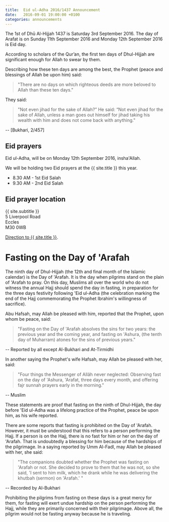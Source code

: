 ```yaml
---
title:  Eid ul-Adha 2016/1437 Announcement
date:   2016-09-01 19:00:00 +0100
categories: announcements
---
```


The 1st of Dhū Al-Hijjah 1437 is Saturday 3rd September 2016. The day of Arafat is on Sunday 11th September 2016 and Monday 12th September 2016 is Eid day.

According to scholars of the Qur’an, the first ten days of Dhul-Hijjah are significant enough for Allah to swear by them.

Describing how these ten days are among the best, the Prophet (peace and blessings of Allah be upon him) said:

> "There are no days on which righteous deeds are more beloved to Allah than these ten days."

They said:

> "Not even jihad for the sake of Allah?” He said: “Not even jihad for the sake of Allah, unless a man goes out himself for jihad taking his wealth with him and does not come back with anything."

-- [Bukhari, 2/457]

## Eid prayers

Eid ul-Adha, will be on Monday 12th September 2016, insha'Allah.

We will be holding two Eid prayers at the {{ site.title }} this year.

- 8.30 AM - 1st Eid Salah
- 9.30 AM - 2nd Eid Salah

## Eid prayer location

{{ site.subtitle }}<br/>
5 Liverpool Road<br/>
Eccles<br/>
M30 0WB

[Direction to {{ site.title }}](https://www.google.co.uk/maps/dir//Eccles+Mosque,+5+Liverpool+Road,+Eccles,+Salford+M30+0WB,+United+Kingdom/).

# Fasting on the Day of 'Arafah

The ninth day of Dhul-Hijjah (the 12th and final month of the Islamic calendar) is the Day of 'Arafah. It is the day when pilgrims stand on the plain of 'Arafah to pray. On this day, Muslims all over the world who do not witness the annual Hajj should spend the day in fasting, in preparation for the three days festivity following 'Eid ul-Adha (the celebration marking the end of the Hajj commemorating the Prophet Ibrahim's willingness of sacrifice).

Abu Hafsah, may Allah be pleased with him, reported that the Prophet, upon whom be peace, said:

> "Fasting on the Day of 'Arafah absolves the sins for two years: the previous year and the coming year, and fasting on 'Ashura, (the tenth day of Muharram) atones for the sins of previous years."

-- Reported by all except Al-Bukhari and At-Tirmidhi

In another saying the Prophet's wife Hafsah, may Allah be pleased with her, said:

> "Four things the Messenger of Allâh never neglected: Observing fast on the day of 'Ashura, 'Arafat, three days every month, and offering fajr sunnah prayers early in the morning."

-- Muslim

These statements are proof that fasting on the ninth of Dhul-Hijjah, the day before 'Eid ul-Adha was a lifelong practice of the Prophet, peace be upon him, as his wife reported.

There are some reports that fasting is prohibited on the Day of 'Arafah. However, it must be understood that this refers to a person performing the Hajj. If a person is on the Hajj, there is no fast for him or her on the day of 'Arafah. That is undoubtedly a blessing for him because of the hardships of the pilgrimage. In a saying reported by Umm Al-Fadl, may Allah be pleased with her, she said:

> "The companions doubted whether the Prophet was fasting on 'Arafah or not. She decided to prove to them that he was not, so she said, 'I sent to him milk, which he drank while he was delivering the khutbah (sermon) on 'Arafah.' "

-- Recorded by Al-Bukhari

Prohibiting the pilgrims from fasting on these days is a great mercy for them, for fasting will exert undue hardship on the person performing the Hajj, while they are primarily concerned with their pilgrimage. Above all, the pilgrim would not be fasting anyway because he is traveling.
